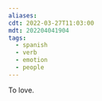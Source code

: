```yaml
---
aliases: 
cdt: 2022-03-27T11:03:00
mdt: 202204041904
tags:
  - spanish
  - verb
  - emotion
  - people
---
```


To love.